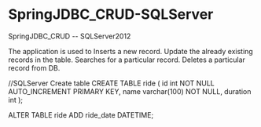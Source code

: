 # SpringJDBC_CRUD-SQLServer

SpringJDBC_CRUD -- SQLServer2012

The application is used to
Inserts a new record.
Update the already existing records in the table.
Searches for a particular record.
Deletes a particular record from DB.


//SQLServer Create table
CREATE TABLE ride (
    id int NOT NULL AUTO_INCREMENT PRIMARY KEY,
    name varchar(100) NOT NULL,
    duration int
);

ALTER TABLE ride ADD ride_date DATETIME;

